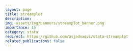 ```yaml
---
layout: page
title: streamplot
description: 
img: assets/img/banners/streamplot_banner.png
importance: 16
category: stata
redirect: https://github.com/asjadnaqvi/stata-streamplot
related_publications: false
---
```


